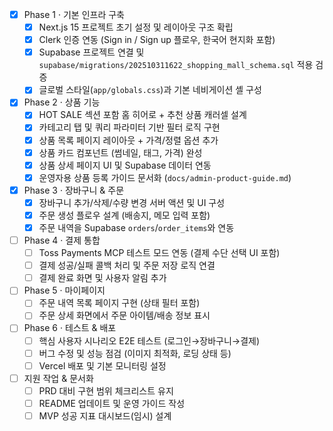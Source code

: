 - [x] Phase 1 · 기본 인프라 구축
  - [x] Next.js 15 프로젝트 초기 설정 및 레이아웃 구조 확립
  - [x] Clerk 인증 연동 (Sign in / Sign up 플로우, 한국어 현지화 포함)
  - [x] Supabase 프로젝트 연결 및 `supabase/migrations/202510311622_shopping_mall_schema.sql` 적용 검증
  - [x] 글로벌 스타일(`app/globals.css`)과 기본 네비게이션 셸 구성
- [x] Phase 2 · 상품 기능
  - [x] HOT SALE 섹션 포함 홈 히어로 + 추천 상품 캐러셀 설계
  - [x] 카테고리 탭 및 쿼리 파라미터 기반 필터 로직 구현
  - [x] 상품 목록 페이지 레이아웃 + 가격/정렬 옵션 추가
  - [x] 상품 카드 컴포넌트 (썸네일, 태그, 가격) 완성
  - [x] 상품 상세 페이지 UI 및 Supabase 데이터 연동
  - [x] 운영자용 상품 등록 가이드 문서화 (`docs/admin-product-guide.md`)
- [x] Phase 3 · 장바구니 & 주문
  - [x] 장바구니 추가/삭제/수량 변경 서버 액션 및 UI 구성
  - [x] 주문 생성 플로우 설계 (배송지, 메모 입력 포함)
  - [x] 주문 내역을 Supabase `orders`/`order_items`와 연동
- [ ] Phase 4 · 결제 통합
  - [ ] Toss Payments MCP 테스트 모드 연동 (결제 수단 선택 UI 포함)
  - [ ] 결제 성공/실패 콜백 처리 및 주문 저장 로직 연결
  - [ ] 결제 완료 화면 및 사용자 알림 추가
- [ ] Phase 5 · 마이페이지
  - [ ] 주문 내역 목록 페이지 구현 (상태 필터 포함)
  - [ ] 주문 상세 화면에서 주문 아이템/배송 정보 표시
- [ ] Phase 6 · 테스트 & 배포
  - [ ] 핵심 사용자 시나리오 E2E 테스트 (로그인→장바구니→결제)
  - [ ] 버그 수정 및 성능 점검 (이미지 최적화, 로딩 상태 등)
  - [ ] Vercel 배포 및 기본 모니터링 설정
- [ ] 지원 작업 & 문서화
  - [ ] PRD 대비 구현 범위 체크리스트 유지
  - [ ] README 업데이트 및 운영 가이드 작성
  - [ ] MVP 성공 지표 대시보드(임시) 설계
